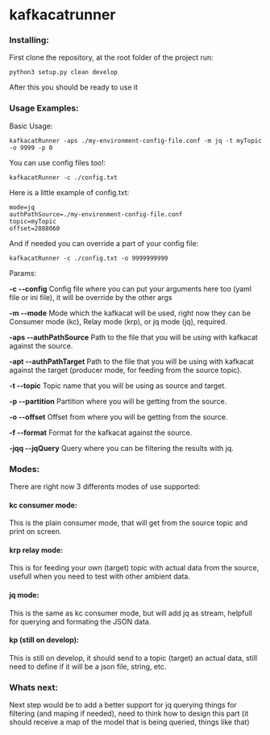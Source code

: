 # kafkacatrunner

### Installing:
First clone the repository, at the root folder of the project run: 

`python3 setup.py clean develop`

After this you should be ready to use it

### Usage Examples: 
Basic Usage:

`kafkacatRunner -aps ./my-environment-config-file.conf -m jq -t myTopic -o 9999 -p 0`

You can use config files too!:

`kafkacatRunner -c ./config.txt`

Here is a little example of config.txt:

```
mode=jq
authPathSource=./my-environment-config-file.conf
topic=myTopic
offset=2888060
```

And if needed you can override a part of your config file:

`kafkacatRunner -c ./config.txt -o 9999999999`

Params:

**-c --config** Config file where you can put your arguments here too (yaml file or ini file), it will be override by the other args

**-m --mode** Mode which the kafkacat will be used, right now they can be Consumer mode (kc), Relay mode (krp), or jq mode (jq), required.

**-aps --authPathSource** Path to the file that you will be using with kafkacat against the source.

**-apt --authPathTarget** Path to the file that you will be using with kafkacat against the target (producer mode, for feeding from the source topic).

**-t --topic** Topic name that you will be using as source and target.

**-p --partition** Partition where you will be getting from the source.

**-o --offset** Offset from where you will be getting from the source.

**-f --format** Format for the kafkacat against the source.

**-jqq --jqQuery** Query where you can be filtering the results with jq.

### Modes:
There are right now 3 differents modes of use supported:

#### kc consumer mode:
This is the plain consumer mode, that will get from the source topic and print on screen.
#### krp relay mode:
This is for feeding your own (target) topic with actual data from the source, usefull when you need to test with other ambient data.
#### jq mode:
This is the same as kc consumer mode, but will add jq as stream, helpfull for querying and formating the JSON data.
#### kp (still on develop):
This is still on develop, it should send to a topic (target) an actual data, still need to define if it will be a json file, string, etc.

### Whats next:
Next step would be to add a better support for jq querying things for filtering (and maping if needed), need to think how to design this part (it should receive a map of the model that is being queried, things like that)


